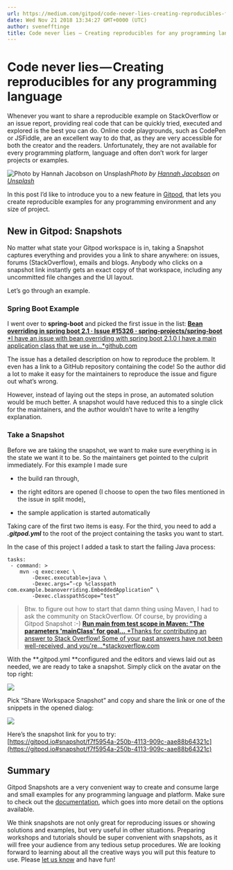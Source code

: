 ```yaml
---
url: https://medium.com/gitpod/code-never-lies-creating-reproducibles-for-any-programming-language-7946021a68f2
date: Wed Nov 21 2018 13:34:27 GMT+0000 (UTC)
author: svenefftinge
title: Code never lies — Creating reproducibles for any programming language
---
```


# Code never lies — Creating reproducibles for any programming language

Whenever you want to share a reproducible example on StackOverflow or an issue report, providing real code that can be quickly tried, executed and explored is the best you can do. Online code playgrounds, such as CodePen or JSFiddle, are an excellent way to do that, as they are very accessible for both the creator and the readers. Unfortunately, they are not available for every programming platform, language and often don’t work for larger projects or examples.

![Photo by [Hannah Jacobson](https://unsplash.com/@hannahj236?utm_source=medium&utm_medium=referral) on [Unsplash](https://unsplash.com?utm_source=medium&utm_medium=referral)](https://cdn-images-1.medium.com/max/7776/0*xIYVtetr9mExEzBd)*Photo by [Hannah Jacobson](https://unsplash.com/@hannahj236?utm_source=medium&utm_medium=referral) on [Unsplash](https://unsplash.com?utm_source=medium&utm_medium=referral)*

In this post I’d like to introduce you to a new feature in [Gitpod](https://gitpod.io), that lets you create reproducible examples for any programming environment and any size of project.

## New in Gitpod: Snapshots

No matter what state your Gitpod workspace is in, taking a Snapshot captures everything and provides you a link to share anywhere: on issues, forums (StackOverflow), emails and blogs. Anybody who clicks on a snapshot link instantly gets an exact copy of that workspace, including any uncommitted file changes and the UI layout.

Let’s go through an example.

### Spring Boot Example

I went over to **spring-boot** and picked the first issue in the list:
[**Bean overriding in spring boot 2.1 · Issue #15326 · spring-projects/spring-boot**
*I have an issue with bean overriding with spring boot 2.1.0 I have a main application class that we use in…*github.com](https://github.com/spring-projects/spring-boot/issues/15326)

The issue has a detailed description on how to reproduce the problem. It even has a link to a GitHub repository containing the code! So the author did a lot to make it easy for the maintainers to reproduce the issue and figure out what’s wrong.

However, instead of laying out the steps in prose, an automated solution would be much better. A snapshot would have reduced this to a single click for the maintainers, and the author wouldn’t have to write a lengthy explanation.

### Take a Snapshot

Before we are taking the snapshot, we want to make sure everything is in the state we want it to be. So the maintainers get pointed to the culprit immediately. For this example I made sure

* the build ran through,

* the right editors are opened
(I choose to open the two files mentioned in the issue in split mode),

* the sample application is started automatically

Taking care of the first two items is easy. For the third, you need to add a ***.gitpod.yml*** to the root of the project containing the tasks you want to start.

In the case of this project I added a task to start the failing Java process:

    tasks:
     - command: >
        mvn -q exec:exec \
            -Dexec.executable=java \
            -Dexec.args=”-cp %classpath com.example.beanoverriding.EmbeddedApplication” \
            -Dexec.classpathScope=”test”
> Btw. to figure out how to start that damn thing using Maven, I had to ask the community on StackOverflow. Of course, by providing a Gitpod Snapshot :-)
[**Run main from test scope in Maven: "The parameters 'mainClass' for goal…**
*Thanks for contributing an answer to Stack Overflow! Some of your past answers have not been well-received, and you're…*stackoverflow.com](https://stackoverflow.com/questions/53536751/run-main-from-test-scope-in-maven-the-parameters-mainclass-for-goal-org-code)

With the **.gitpod.yml **configured and the editors and views laid out as needed, we are ready to take a snapshot. Simply click on the avatar on the top right:

![](https://cdn-images-1.medium.com/max/2212/1*nOXkwor5kPsdJb-o2oHy4w.png)

Pick “Share Workspace Snapshot” and copy and share the link or one of the snippets in the opened dialog:

![](https://cdn-images-1.medium.com/max/4348/1*2aDOY4sHSyefz2uepzGskw.png)

Here’s the snapshot link for you to try:
[https://gitpod.io#snapshot/f7f5954a-250b-4113-909c-aae88b64321c](https://gitpod.io#snapshot/f7f5954a-250b-4113-909c-aae88b64321c)

## Summary

Gitpod Snapshots are a very convenient way to create and consume large and small examples for any programming language and platform. Make sure to check out the [documentation](https://docs.gitpod.io), which goes into more detail on the options available.

We think snapshots are not only great for reproducing issues or showing solutions and examples, but very useful in other situations. Preparing workshops and tutorials should be super convenient with snapshots, as it will free your audience from any tedious setup procedures. We are looking forward to learning about all the creative ways you will put this feature to use. Please [let us know](https://github.com/gitpod-io/gitpod) and have fun!
